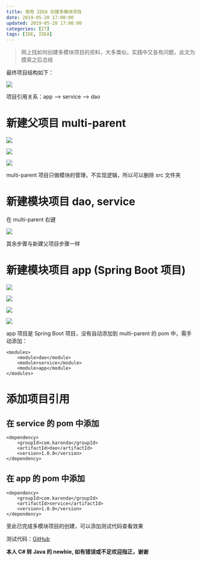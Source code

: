 ```yaml
---
title: 使用 IDEA 创建多模块项目
date: 2019-05-20 17:00:00
updated: 2019-05-20 17:00:00
categories: [IT]
tags: [IDE, IDEA]
---
```


> 网上找如何创建多模块项目的资料，大多类似，实践中又各有问题，此文为摸索之后总结

最终项目结构如下：

![](https://victorblog.nos-eastchina1.126.net/2070/0-0.png)

项目引用关系：app --> service --> dao

# 新建父项目 multi-parent

![](https://victorblog.nos-eastchina1.126.net/2070/0-1.png)

![](https://victorblog.nos-eastchina1.126.net/2070/0-2.png)

![](https://victorblog.nos-eastchina1.126.net/2070/0-3.png)

multi-parent 项目只做模块的管理，不实现逻辑，所以可以删除 src 文件夹

# 新建模块项目 dao, service

在 multi-parent 右键

![](https://victorblog.nos-eastchina1.126.net/2070/1-1.png)

其余步骤与新建父项目步骤一样

# 新建模块项目 app (Spring Boot 项目)

![](https://victorblog.nos-eastchina1.126.net/2070/2-1.png)

![](https://victorblog.nos-eastchina1.126.net/2070/2-2.png)

![](https://victorblog.nos-eastchina1.126.net/2070/2-3.png)

![](https://victorblog.nos-eastchina1.126.net/2070/2-4.png)

app 项目是 Spring Boot 项目，没有自动添加到 multi-parent 的 pom 中，需手动添加：

```
<modules>
    <module>dao</module>
    <module>service</module>
    <module>app</module>
</modules>
```

# 添加项目引用

## 在 service 的 pom 中添加

```
<dependency>
    <groupId>com.karonda</groupId>
    <artifactId>dao</artifactId>
    <version>1.0.0</version>
</dependency>
```

## 在 app 的 pom 中添加

```
<dependency>
    <groupId>com.karonda</groupId>
    <artifactId>service</artifactId>
    <version>1.0.0</version>
</dependency>
```

至此已完成多模块项目的创建，可以添加测试代码查看效果


测试代码：[GitHub](https://github.com/VictorBu/code-snippet/tree/master/java/multi-parent)

**本人 C# 转 Java 的 newbie, 如有错误或不足欢迎指正，谢谢**

